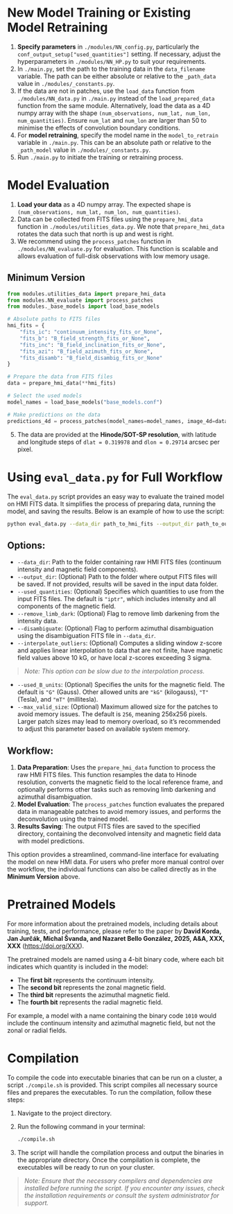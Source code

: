 # New Model Training or Existing Model Retraining

1. **Specify parameters** in `./modules/NN_config.py`, particularly the `conf_output_setup["used_quantities"]` setting. If necessary, adjust the hyperparameters in `./modules/NN_HP.py` to suit your requirements.
2. In `./main.py`, set the path to the training data in the `data_filename` variable. The path can be either absolute or relative to the `_path_data` value in `./modules/_constants.py`.
3. If the data are not in patches, use the `load_data` function from `./modules/NN_data.py` in `./main.py` instead of the `load_prepared_data` function from the same module. Alternatively, load the data as a 4D numpy array with the shape `(num_observations, num_lat, num_lon, num_quantities)`. Ensure `num_lat` and `num_lon` are larger than 50 to minimise the effects of convolution boundary conditions.
4. For **model retraining**, specify the model name in the `model_to_retrain` variable in `./main.py`. This can be an absolute path or relative to the `_path_model` value in `./modules/_constants.py`.
5. Run `./main.py` to initiate the training or retraining process.

# Model Evaluation

1. **Load your data** as a 4D numpy array. The expected shape is `(num_observations, num_lat, num_lon, num_quantities)`.
2. Data can be collected from FITS files using the `prepare_hmi_data` function in `./modules/utilities_data.py`. We note that `prepare_hmi_data` rotates the data such that north is up and west is right.
3. We recommend using the `process_patches` function in `./modules/NN_evaluate.py` for evaluation. This function is scalable and allows evaluation of full-disk observations with low memory usage.

## Minimum Version
   ```python
   from modules.utilities_data import prepare_hmi_data
   from modules.NN_evaluate import process_patches
   from modules._base_models import load_base_models
   
   # Absolute paths to FITS files
   hmi_fits = {
       "fits_ic": "continuum_intensity_fits_or_None",
       "fits_b": "B_field_strength_fits_or_None",
       "fits_inc": "B_field_inclination_fits_or_None",
       "fits_azi": "B_field_azimuth_fits_or_None",
       "fits_disamb": "B_field_disambig_fits_or_None"
   }

   # Prepare the data from FITS files
   data = prepare_hmi_data(**hmi_fits)

   # Select the used models
   model_names = load_base_models("base_models.conf")

   # Make predictions on the data
   predictions_4d = process_patches(model_names=model_names, image_4d=data)
   ```
5. The data are provided at the **Hinode/SOT-SP resolution**, with latitude and longitude steps of `dlat = 0.319978` and `dlon = 0.29714` arcsec per pixel.

# Using `eval_data.py` for Full Workflow

The `eval_data.py` script provides an easy way to evaluate the trained model on HMI FITS data. It simplifies the process of preparing data, running the model, and saving the results. Below is an example of how to use the script:

   ```bash
   python eval_data.py --data_dir path_to_hmi_fits --output_dir path_to_output_folder --used_quantities iptr --remove_limb_dark --disambiguate --interpolate_outliers --used_B_units G --max_valid_size 256
   ```
## Options:

- `--data_dir`: Path to the folder containing raw HMI FITS files (continuum intensity and magnetic field components).
- `--output_dir`: (Optional) Path to the folder where output FITS files will be saved. If not provided, results will be saved in the input data folder.
- `--used_quantities`: (Optional) Specifies which quantities to use from the input FITS files. The default is `"iptr"`, which includes intensity and all components of the magnetic field.
- `--remove_limb_dark`: (Optional) Flag to remove limb darkening from the intensity data.
- `--disambiguate`: (Optional) Flag to perform azimuthal disambiguation using the disambiguation FITS file in `--data_dir`.
- `--interpolate_outliers`: (Optional) Computes a sliding window z-score and applies linear interpolation to data that are not finite, have magnetic field values above 10 kG, or have local z-scores exceeding 3 sigma.
> *Note: This option can be slow due to the interpolation process.*
- `--used_B_units`: (Optional) Specifies the units for the magnetic field. The default is `"G"` (Gauss). Other allowed units are `"kG"` (kilogauss), `"T"` (Tesla), and `"mT"` (millitesla).
- `--max_valid_size`: (Optional) Maximum allowed size for the patches to avoid memory issues. The default is `256`, meaning 256x256 pixels. Larger patch sizes may lead to memory overload, so it’s recommended to adjust this parameter based on available system memory.

## Workflow:

1. **Data Preparation**: Uses the `prepare_hmi_data` function to process the raw HMI FITS files. This function resamples the data to Hinode resolution, converts the magnetic field to the local reference frame, and optionally performs other tasks such as removing limb darkening and azimuthal disambiguation.
2. **Model Evaluation**: The `process_patches` function evaluates the prepared data in manageable patches to avoid memory issues, and performs the deconvolution using the trained model.
3. **Results Saving**: The output FITS files are saved to the specified directory, containing the deconvolved intensity and magnetic field data with model predictions.

This option provides a streamlined, command-line interface for evaluating the model on new HMI data. For users who prefer more manual control over the workflow, the individual functions can also be called directly as in the **Minimum Version** above.

# Pretrained Models

For more information about the pretrained models, including details about training, tests, and performance, please refer to the paper by **David Korda, Jan Jurčák, Michal Švanda, and Nazaret Bello González, 2025, A&A, XXX, XXX** (https://doi.org/XXX).

The pretrained models are named using a 4-bit binary code, where each bit indicates which quantity is included in the model:

- The **first bit** represents the continuum intensity.
- The **second bit** represents the zonal magnetic field.
- The **third bit** represents the azimuthal magnetic field.
- The **fourth bit** represents the radial magnetic field.

For example, a model with a name containing the binary code `1010` would include the continuum intensity and azimuthal magnetic field, but not the zonal or radial fields.

# Compilation

To compile the code into executable binaries that can be run on a cluster, a script `./compile.sh` is provided. This script compiles all necessary source files and prepares the executables. To run the compilation, follow these steps:

1. Navigate to the project directory.
2. Run the following command in your terminal:

   ```bash
   ./compile.sh
   ```
3. The script will handle the compilation process and output the binaries in the appropriate directory. Once the compilation is complete, the executables will be ready to run on your cluster.

> *Note: Ensure that the necessary compilers and dependencies are installed before running the script. If you encounter any issues, check the installation requirements or consult the system administrator for support.*

